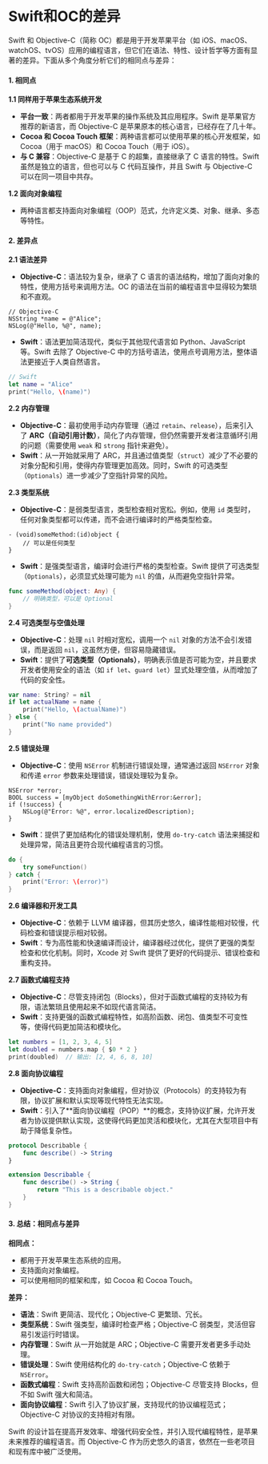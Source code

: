 # Swift和OC的差异

Swift 和 Objective-C（简称 OC）都是用于开发苹果平台（如 iOS、macOS、watchOS、tvOS）应用的编程语言，但它们在语法、特性、设计哲学等方面有显著的差异。下面从多个角度分析它们的相同点与差异：

#### 1. **相同点**

**1.1 同样用于苹果生态系统开发**

* **平台一致**：两者都用于开发苹果的操作系统及其应用程序。Swift 是苹果官方推荐的新语言，而 Objective-C 是苹果原本的核心语言，已经存在了几十年。
* **Cocoa 和 Cocoa Touch 框架**：两种语言都可以使用苹果的核心开发框架，如 Cocoa（用于 macOS）和 Cocoa Touch（用于 iOS）。
* **与 C 兼容**：Objective-C 是基于 C 的超集，直接继承了 C 语言的特性。Swift 虽然是独立的语言，但也可以与 C 代码互操作，并且 Swift 与 Objective-C 可以在同一项目中共存。

**1.2 面向对象编程**

* 两种语言都支持面向对象编程（OOP）范式，允许定义类、对象、继承、多态等特性。

#### 2. **差异点**

**2.1 语法差异**

* **Objective-C**：语法较为复杂，继承了 C 语言的语法结构，增加了面向对象的特性，使用方括号来调用方法。OC 的语法在当前的编程语言中显得较为繁琐和不直观。

```objc
// Objective-C
NSString *name = @"Alice";
NSLog(@"Hello, %@", name);
```

* **Swift**：语法更加简洁现代，类似于其他现代语言如 Python、JavaScript 等。Swift 去除了 Objective-C 中的方括号语法，使用点号调用方法，整体语法更接近于人类自然语言。

```swift
// Swift
let name = "Alice"
print("Hello, \(name)")
```

**2.2 内存管理**

* **Objective-C**：最初使用手动内存管理（通过 `retain`、`release`），后来引入了 **ARC（自动引用计数）**，简化了内存管理，但仍然需要开发者注意循环引用的问题（需要使用 `weak` 和 `strong` 指针来避免）。
* **Swift**：从一开始就采用了 ARC，并且通过值类型（`struct`）减少了不必要的对象分配和引用，使得内存管理更加高效。同时，Swift 的可选类型（`Optionals`）进一步减少了空指针异常的风险。

**2.3 类型系统**

* **Objective-C**：是弱类型语言，类型检查相对宽松。例如，使用 `id` 类型时，任何对象类型都可以传递，而不会进行编译时的严格类型检查。

```objc
- (void)someMethod:(id)object {
    // 可以是任何类型
}
```

* **Swift**：是强类型语言，编译时会进行严格的类型检查。Swift 提供了可选类型（`Optionals`），必须显式处理可能为 `nil` 的值，从而避免空指针异常。

```swift
func someMethod(object: Any) {
    // 明确类型，可以是 Optional
}
```

**2.4 可选类型与空值处理**

* **Objective-C**：处理 `nil` 时相对宽松，调用一个 `nil` 对象的方法不会引发错误，而是返回 `nil`，这虽然方便，但容易隐藏错误。
* **Swift**：提供了**可选类型（Optionals）**，明确表示值是否可能为空，并且要求开发者使用安全的语法（如 `if let`、`guard let`）显式处理空值，从而增加了代码的安全性。

```swift
var name: String? = nil
if let actualName = name {
    print("Hello, \(actualName)")
} else {
    print("No name provided")
}
```

**2.5 错误处理**

* **Objective-C**：使用 `NSError` 机制进行错误处理，通常通过返回 `NSError` 对象和传递 `error` 参数来处理错误，错误处理较为复杂。

```objc
NSError *error;
BOOL success = [myObject doSomethingWithError:&error];
if (!success) {
    NSLog(@"Error: %@", error.localizedDescription);
}
```

* **Swift**：提供了更加结构化的错误处理机制，使用 `do-try-catch` 语法来捕捉和处理异常，简洁且更符合现代编程语言的习惯。

```swift
do {
    try someFunction()
} catch {
    print("Error: \(error)")
}
```

**2.6 编译器和开发工具**

* **Objective-C**：依赖于 LLVM 编译器，但其历史悠久，编译性能相对较慢，代码检查和错误提示相对较弱。
* **Swift**：专为高性能和快速编译而设计，编译器经过优化，提供了更强的类型检查和优化机制。同时，Xcode 对 Swift 提供了更好的代码提示、错误检查和重构支持。

**2.7 函数式编程支持**

* **Objective-C**：尽管支持闭包（Blocks），但对于函数式编程的支持较为有限，语法繁琐且使用起来不如现代语言简洁。
* **Swift**：支持更强的函数式编程特性，如高阶函数、闭包、值类型不可变性等，使得代码更加简洁和模块化。

```swift
let numbers = [1, 2, 3, 4, 5]
let doubled = numbers.map { $0 * 2 }
print(doubled)  // 输出: [2, 4, 6, 8, 10]
```

**2.8 面向协议编程**

* **Objective-C**：支持面向对象编程，但对协议（Protocols）的支持较为有限，协议扩展和默认实现等现代特性无法实现。
* **Swift**：引入了\*\*面向协议编程（POP）\*\*的概念，支持协议扩展，允许开发者为协议提供默认实现，这使得代码更加灵活和模块化，尤其在大型项目中有助于降低复杂性。

```swift
protocol Describable {
    func describe() -> String
}

extension Describable {
    func describe() -> String {
        return "This is a describable object."
    }
}
```

#### 3. **总结：相同点与差异**

**相同点：**

* 都用于开发苹果生态系统的应用。
* 支持面向对象编程。
* 可以使用相同的框架和库，如 Cocoa 和 Cocoa Touch。

**差异：**

* **语法**：Swift 更简洁、现代化；Objective-C 更繁琐、冗长。
* **类型系统**：Swift 强类型，编译时检查严格；Objective-C 弱类型，灵活但容易引发运行时错误。
* **内存管理**：Swift 从一开始就是 ARC；Objective-C 需要开发者更多手动处理。
* **错误处理**：Swift 使用结构化的 `do-try-catch`；Objective-C 依赖于 `NSError`。
* **函数式编程**：Swift 支持高阶函数和闭包；Objective-C 尽管支持 Blocks，但不如 Swift 强大和简洁。
* **面向协议编程**：Swift 引入了协议扩展，支持现代的协议编程范式；Objective-C 对协议的支持相对有限。

Swift 的设计旨在提高开发效率、增强代码安全性，并引入现代编程特性，是苹果未来推荐的编程语言。而 Objective-C 作为历史悠久的语言，依然在一些老项目和现有库中被广泛使用。
